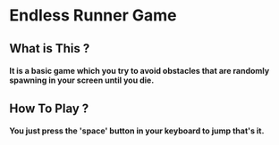 # Endless Runner Game
## What is This ?
#### It is a basic game which you try to avoid obstacles that are randomly spawning in your screen until you die.
## How To Play ?
#### You just press the 'space' button  in your keyboard to jump that's it.
